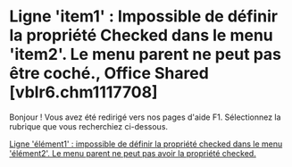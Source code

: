 
# Ligne 'item1' : Impossible de définir la propriété Checked dans le menu 'item2'. Le menu parent ne peut pas être coché., Office Shared [vblr6.chm1117708]

Bonjour ! Vous avez été redirigé vers nos pages d'aide F1. Sélectionnez la rubrique que vous recherchiez ci-dessous.

[Ligne 'élément1' : impossible de définir la propriété checked dans le menu 'élément2'. Le menu parent ne peut pas avoir la propriété checked.](http://msdn.microsoft.com/library/22ebcc07-8d21-9d6c-b5cf-e7937de8ab34%28Office.15%29.aspx)
